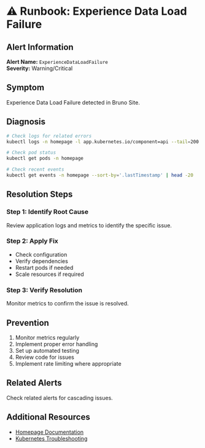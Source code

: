 # ⚠️ Runbook: Experience Data Load Failure

## Alert Information
**Alert Name:** `ExperienceDataLoadFailure`  
**Severity:** Warning/Critical  

## Symptom
Experience Data Load Failure detected in Bruno Site.

## Diagnosis
```bash
# Check logs for related errors
kubectl logs -n homepage -l app.kubernetes.io/component=api --tail=200 | grep -i "experience"

# Check pod status
kubectl get pods -n homepage

# Check recent events
kubectl get events -n homepage --sort-by='.lastTimestamp' | head -20
```

## Resolution Steps

### Step 1: Identify Root Cause
Review application logs and metrics to identify the specific issue.

### Step 2: Apply Fix
- Check configuration
- Verify dependencies
- Restart pods if needed
- Scale resources if required

### Step 3: Verify Resolution
Monitor metrics to confirm the issue is resolved.

## Prevention
1. Monitor metrics regularly
2. Implement proper error handling
3. Set up automated testing
4. Review code for issues
5. Implement rate limiting where appropriate

## Related Alerts
Check related alerts for cascading issues.

## Additional Resources
- [Homepage Documentation](../../../flux/clusters/homelab/infrastructure/homepage/README.md)
- [Kubernetes Troubleshooting](https://kubernetes.io/docs/tasks/debug/)
